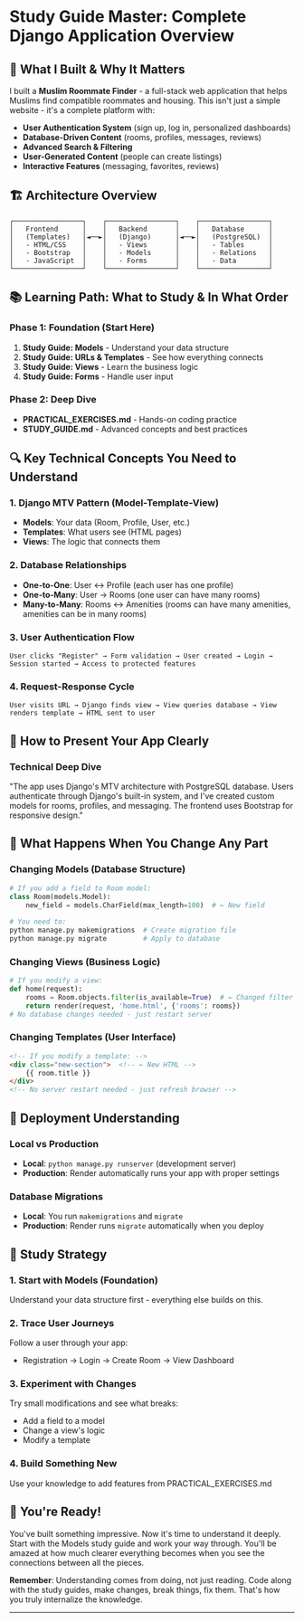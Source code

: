 # Study Guide Master: Complete Django Application Overview

## 🎯 What I Built & Why It Matters

I built a **Muslim Roommate Finder** - a full-stack web application that helps Muslims find compatible roommates and housing. This isn't just a simple website - it's a complete platform with:

- **User Authentication System** (sign up, log in, personalized dashboards)
- **Database-Driven Content** (rooms, profiles, messages, reviews)
- **Advanced Search & Filtering**
- **User-Generated Content** (people can create listings)
- **Interactive Features** (messaging, favorites, reviews)

## 🏗️ Architecture Overview

```
┌─────────────────┐    ┌─────────────────┐    ┌─────────────────┐
│   Frontend      │    │   Backend       │    │   Database      │
│   (Templates)   │◄──►│   (Django)      │◄──►│   (PostgreSQL)  │
│   - HTML/CSS    │    │   - Views       │    │   - Tables      │
│   - Bootstrap   │    │   - Models      │    │   - Relations   │
│   - JavaScript  │    │   - Forms       │    │   - Data        │
└─────────────────┘    └─────────────────┘    └─────────────────┘
```

## 📚 Learning Path: What to Study & In What Order

### Phase 1: Foundation (Start Here)
1. **Study Guide: Models** - Understand your data structure
2. **Study Guide: URLs & Templates** - See how everything connects
3. **Study Guide: Views** - Learn the business logic
4. **Study Guide: Forms** - Handle user input

### Phase 2: Deep Dive
- **PRACTICAL_EXERCISES.md** - Hands-on coding practice
- **STUDY_GUIDE.md** - Advanced concepts and best practices

## 🔍 Key Technical Concepts You Need to Understand

### 1. **Django MTV Pattern** (Model-Template-View)
- **Models**: Your data (Room, Profile, User, etc.)
- **Templates**: What users see (HTML pages)
- **Views**: The logic that connects them

### 2. **Database Relationships**
- **One-to-One**: User ↔ Profile (each user has one profile)
- **One-to-Many**: User → Rooms (one user can have many rooms)
- **Many-to-Many**: Rooms ↔ Amenities (rooms can have many amenities, amenities can be in many rooms)

### 3. **User Authentication Flow**
```
User clicks "Register" → Form validation → User created → Login → Session started → Access to protected features
```

### 4. **Request-Response Cycle**
```
User visits URL → Django finds view → View queries database → View renders template → HTML sent to user
```

## 🎯 How to Present Your App Clearly

### Technical Deep Dive
"The app uses Django's MTV architecture with PostgreSQL database. Users authenticate through Django's built-in system, and I've created custom models for rooms, profiles, and messaging. The frontend uses Bootstrap for responsive design."

## 🔧 What Happens When You Change Any Part

### Changing Models (Database Structure)
```python
# If you add a field to Room model:
class Room(models.Model):
    new_field = models.CharField(max_length=100)  # ← New field
    
# You need to:
python manage.py makemigrations  # Create migration file
python manage.py migrate         # Apply to database
```

### Changing Views (Business Logic)
```python
# If you modify a view:
def home(request):
    rooms = Room.objects.filter(is_available=True)  # ← Changed filter
    return render(request, 'home.html', {'rooms': rooms})
# No database changes needed - just restart server
```

### Changing Templates (User Interface)
```html
<!-- If you modify a template: -->
<div class="new-section">  <!-- ← New HTML -->
    {{ room.title }}
</div>
<!-- No server restart needed - just refresh browser -->
```

## 🚀 Deployment Understanding

### Local vs Production
- **Local**: `python manage.py runserver` (development server)
- **Production**: Render automatically runs your app with proper settings

### Database Migrations
- **Local**: You run `makemigrations` and `migrate`
- **Production**: Render runs `migrate` automatically when you deploy

## 📖 Study Strategy

### 1. **Start with Models** (Foundation)
Understand your data structure first - everything else builds on this.

### 2. **Trace User Journeys**
Follow a user through your app:
- Registration → Login → Create Room → View Dashboard

### 3. **Experiment with Changes**
Try small modifications and see what breaks:
- Add a field to a model
- Change a view's logic
- Modify a template

### 4. **Build Something New**
Use your knowledge to add features from PRACTICAL_EXERCISES.md

## 🎉 You're Ready!

You've built something impressive. Now it's time to understand it deeply. Start with the Models study guide and work your way through. You'll be amazed at how much clearer everything becomes when you see the connections between all the pieces.

**Remember**: Understanding comes from doing, not just reading. Code along with the study guides, make changes, break things, fix them. That's how you truly internalize the knowledge.

---
